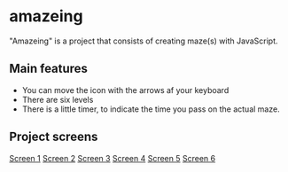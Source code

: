 # amazeing


"Amazeing" is a project that consists of creating maze(s) with JavaScript.


## Main features

  - You can move the icon with the arrows af your keyboard
  - There are six levels
  - There is a little timer, to indicate the time you pass on the actual maze.

## Project screens


[Screen 1](screenshots/level1.png)
[Screen 2](screenshots/level2.png)
[Screen 3](screenshots/level3.png)
[Screen 4](screenshots/level4.png)
[Screen 5](screenshots/level5.png)
[Screen 6](screenshots/level6.png)

